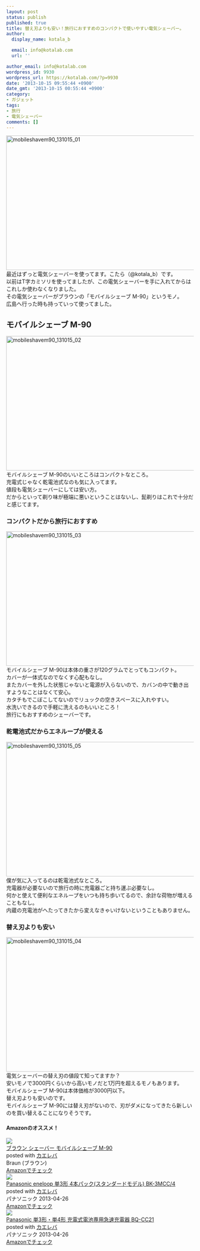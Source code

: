 ```yaml
---
layout: post
status: publish
published: true
title: 替え刃よりも安い！旅行におすすめのコンパクトで使いやすい電気シェーバー。
author:
  display_name: kotala_b

  email: info@kotalab.com
  url: ''

author_email: info@kotalab.com
wordpress_id: 9930
wordpress_url: https://kotalab.com/?p=9930
date: '2013-10-15 09:55:44 +0900'
date_gmt: '2013-10-15 00:55:44 +0900'
category:
- ガジェット
tags:
- 旅行
- 電気シェーバー
comments: []
---
```

<p><img src="https://kotalab.com/wp-content/uploads/mobileshavem90_131015_01-546x361.jpg" alt="mobileshavem90_131015_01" width="546" height="361" class="alignnone size-large wp-image-9931" /><br />
最近はずっと電気シェーバーを使ってます。こたら（@kotala_b）です。<br />
以前はT字カミソリを使ってましたが、この電気シェーバーを手に入れてからはこれしか使わなくなりました。<br />
その電気シェーバーがブラウンの「モバイルシェーブ M-90」というモノ。<br />
広島へ行った時も持っていって使ってました。<br />
<!--more--></p>
<h2>モバイルシェーブ M-90</h2>
<p><img src="https://kotalab.com/wp-content/uploads/mobileshavem90_131015_02-546x361.jpg" alt="mobileshavem90_131015_02" width="546" height="361" class="alignnone size-large wp-image-9932" /><br />
モバイルシェーブ M-90のいいところはコンパクトなところ。<br />
充電式じゃなく乾電池式なのも気に入ってます。<br />
値段も電気シェーバーにしては安い方。<br />
だからといって剃り味が極端に悪いということはないし、髭剃りはこれで十分だと感じてます。</p>
<h3>コンパクトだから旅行におすすめ</h3>
<p><img src="https://kotalab.com/wp-content/uploads/mobileshavem90_131015_03-546x361.jpg" alt="mobileshavem90_131015_03" width="546" height="361" class="alignnone size-large wp-image-9933" /><br />
モバイルシェーブ M-90は本体の重さが120グラムでとってもコンパクト。<br />
カバーが一体式なのでなくす心配もなし。<br />
またカバーを外した状態じゃないと電源が入らないので、カバンの中で動き出すようなことはなくて安心。<br />
カタチもでこぼこしてないのでリュックの空きスペースに入れやすい。<br />
水洗いできるので手軽に洗えるのもいいところ！<br />
旅行にもおすすめのシェーバーです。</p>
<h3>乾電池式だからエネループが使える</h3>
<p><img src="https://kotalab.com/wp-content/uploads/mobileshavem90_131015_05-546x361.jpg" alt="mobileshavem90_131015_05" width="546" height="361" class="alignnone size-large wp-image-9935" /><br />
僕が気に入ってるのは乾電池式なところ。<br />
充電器が必要ないので旅行の時に充電器ごと持ち運ぶ必要なし。<br />
何かと使えて便利なエネループをいつも持ち歩いてるので、余計な荷物が増えることもなし。<br />
内蔵の充電池がへたってきたから変えなきゃいけないということもありません。</p>
<h3>替え刃よりも安い</h3>
<p><img src="https://kotalab.com/wp-content/uploads/mobileshavem90_131015_04-546x361.jpg" alt="mobileshavem90_131015_04" width="546" height="361" class="alignnone size-large wp-image-9934" /><br />
電気シェーバーの替え刃の値段て知ってますか？<br />
安いモノで3000円くらいから高いモノだと1万円を超えるモノもあります。<br />
モバイルシェーブ M-90は本体価格が3000円以下。<br />
替え刃よりも安いのです。<br />
モバイルシェーブ M-90には替え刃がないので、刃がダメになってきたら新しいのを買い替えることになりそうです。</p>
<h4 class="aam">Amazonのオススメ！</h4>
<div class="kaerebalink-box">
<div class="kaerebalink-image"><a href="https://www.amazon.co.jp/exec/obidos/ASIN/B0033CSGLW/same-22/ref=nosim/" rel="nofollow" target="_blank"><img src="https://images-fe.ssl-images-amazon.com/images/I/41ME%2BkpXULL._SL160_.jpg" style="border: none;" /></a></div>
<div class="kaerebalink-info">
<div class="kaerebalink-name"><a href="https://www.amazon.co.jp/exec/obidos/ASIN/B0033CSGLW/same-22/ref=nosim/" rel="nofollow" target="_blank">ブラウン シェーバー モバイルシェーブ M-90</a>
<div class="kaerebalink-powered-date">posted with <a href="https://kaereba.com" rel="nofollow" target="_blank">カエレバ</a></div>
</div>
<div class="kaerebalink-detail"> Braun (ブラウン)     </div>
<div class="kaerebalink-link1">
<div class="shoplinkamazon"><a href="https://www.amazon.co.jp/gp/search?keywords=M-90&__mk_ja_JP=%83J%83%5E%83J%83i&tag=same-22" rel="nofollow" target="_blank" title="アマゾン" >Amazonでチェック</a></div>
</div>
</div>
<div class="booklink-footer"></div>
</div>
<div class="kaerebalink-box">
<div class="kaerebalink-image"><a href="https://www.amazon.co.jp/exec/obidos/ASIN/B00C48TTKS/same-22/ref=nosim/" rel="nofollow" target="_blank"><img src="https://images-fe.ssl-images-amazon.com/images/I/51K7ad0pC2L._SL160_.jpg" style="border: none;" /></a></div>
<div class="kaerebalink-info">
<div class="kaerebalink-name"><a href="https://www.amazon.co.jp/exec/obidos/ASIN/B00C48TTKS/same-22/ref=nosim/" rel="nofollow" target="_blank">Panasonic eneloop 単3形 4本パック(スタンダードモデル) BK-3MCC/4</a>
<div class="kaerebalink-powered-date">posted with <a href="https://kaereba.com" rel="nofollow" target="_blank">カエレバ</a></div>
</div>
<div class="kaerebalink-detail"> パナソニック 2013-04-26    </div>
<div class="kaerebalink-link1">
<div class="shoplinkamazon"><a href="https://www.amazon.co.jp/gp/search?keywords=BK-3MCC%2F4&__mk_ja_JP=%83J%83%5E%83J%83i&tag=same-22" rel="nofollow" target="_blank" title="アマゾン" >Amazonでチェック</a></div>
</div>
</div>
<div class="booklink-footer"></div>
</div>
<div class="kaerebalink-box">
<div class="kaerebalink-image"><a href="https://www.amazon.co.jp/exec/obidos/ASIN/B00C48WNEW/same-22/ref=nosim/" rel="nofollow" target="_blank"><img src="https://images-fe.ssl-images-amazon.com/images/I/31sCbqca0%2BL._SL160_.jpg" style="border: none;" /></a></div>
<div class="kaerebalink-info">
<div class="kaerebalink-name"><a href="https://www.amazon.co.jp/exec/obidos/ASIN/B00C48WNEW/same-22/ref=nosim/" rel="nofollow" target="_blank">Panasonic 単3形・単4形 充電式電池専用急速充電器 BQ-CC21</a>
<div class="kaerebalink-powered-date">posted with <a href="https://kaereba.com" rel="nofollow" target="_blank">カエレバ</a></div>
</div>
<div class="kaerebalink-detail"> パナソニック 2013-04-26    </div>
<div class="kaerebalink-link1">
<div class="shoplinkamazon"><a href="https://www.amazon.co.jp/gp/search?keywords=BQ-CC21&__mk_ja_JP=%83J%83%5E%83J%83i&tag=same-22" rel="nofollow" target="_blank" title="アマゾン" >Amazonでチェック</a></div>
</div>
</div>
<div class="booklink-footer"></div>
</div>
